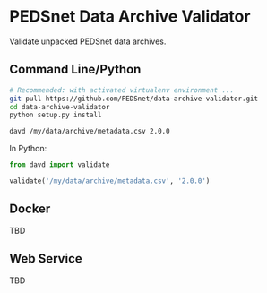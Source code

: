 # PEDSnet Data Archive Validator

Validate unpacked PEDSnet data archives.

## Command Line/Python

```sh
# Recommended: with activated virtualenv environment ...
git pull https://github.com/PEDSnet/data-archive-validator.git
cd data-archive-validator
python setup.py install

davd /my/data/archive/metadata.csv 2.0.0
```

In Python:

```python
from davd import validate

validate('/my/data/archive/metadata.csv', '2.0.0')
```

## Docker

TBD

## Web Service

TBD
